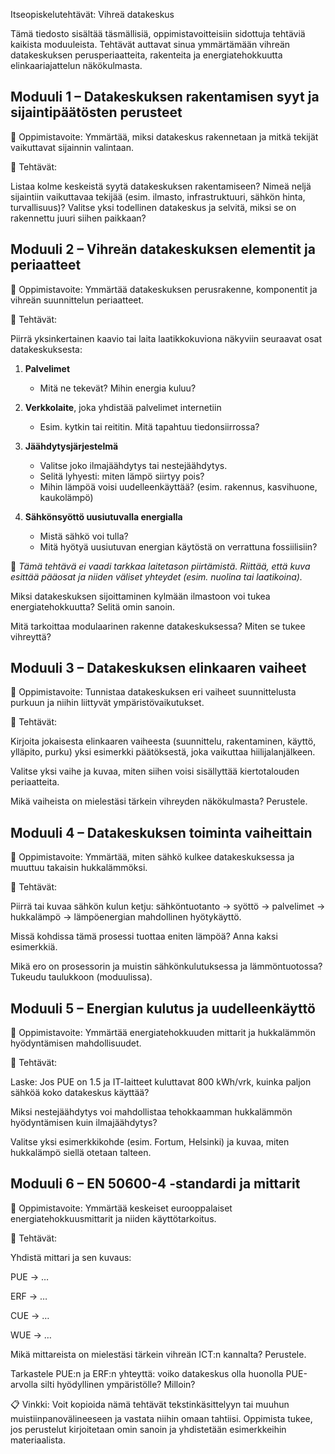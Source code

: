 Itseopiskelutehtävät: Vihreä datakeskus

Tämä tiedosto sisältää täsmällisiä, oppimistavoitteisiin sidottuja tehtäviä kaikista moduuleista. Tehtävät auttavat sinua ymmärtämään vihreän datakeskuksen perusperiaatteita, rakenteita ja energiatehokkuutta elinkaariajattelun näkökulmasta.

## **Moduuli 1 – Datakeskuksen rakentamisen syyt ja sijaintipäätösten perusteet**

🎯 Oppimistavoite: Ymmärtää, miksi datakeskus rakennetaan ja mitkä tekijät vaikuttavat sijainnin valintaan.

🧠 Tehtävät:

Listaa kolme keskeistä syytä datakeskuksen rakentamiseen?
Nimeä neljä sijaintiin vaikuttavaa tekijää (esim. ilmasto, infrastruktuuri, sähkön hinta, turvallisuus)?
Valitse yksi todellinen datakeskus ja selvitä, miksi se on rakennettu juuri siihen paikkaan?


## **Moduuli 2 – Vihreän datakeskuksen elementit ja periaatteet**


🎯 Oppimistavoite: Ymmärtää datakeskuksen perusrakenne, komponentit ja vihreän suunnittelun periaatteet.

🧠 Tehtävät:

Piirrä yksinkertainen kaavio tai laita laatikkokuviona näkyviin seuraavat osat datakeskuksesta:

1. **Palvelimet**  
   - Mitä ne tekevät? Mihin energia kuluu?

2. **Verkkolaite**, joka yhdistää palvelimet internetiin  
   - Esim. kytkin tai reititin. Mitä tapahtuu tiedonsiirrossa?

3. **Jäähdytysjärjestelmä**  
   - Valitse joko ilmajäähdytys tai nestejäähdytys.  
   - Selitä lyhyesti: miten lämpö siirtyy pois?  
   - Mihin lämpöä voisi uudelleenkäyttää? (esim. rakennus, kasvihuone, kaukolämpö)

4. **Sähkönsyöttö uusiutuvalla energialla**  
   - Mistä sähkö voi tulla?  
   - Mitä hyötyä uusiutuvan energian käytöstä on verrattuna fossiilisiin?

📌 *Tämä tehtävä ei vaadi tarkkaa laitetason piirtämistä. Riittää, että kuva esittää pääosat ja niiden väliset yhteydet (esim. nuolina tai laatikoina).*

Miksi datakeskuksen sijoittaminen kylmään ilmastoon voi tukea energiatehokkuutta? Selitä omin sanoin.

Mitä tarkoittaa modulaarinen rakenne datakeskuksessa? Miten se tukee vihreyttä?

## **Moduuli 3 – Datakeskuksen elinkaaren vaiheet**

🎯 Oppimistavoite: Tunnistaa datakeskuksen eri vaiheet suunnittelusta purkuun ja niihin liittyvät ympäristövaikutukset.

🧠 Tehtävät:

Kirjoita jokaisesta elinkaaren vaiheesta (suunnittelu, rakentaminen, käyttö, ylläpito, purku) yksi esimerkki päätöksestä, joka vaikuttaa hiilijalanjälkeen.

Valitse yksi vaihe ja kuvaa, miten siihen voisi sisällyttää kiertotalouden periaatteita.

Mikä vaiheista on mielestäsi tärkein vihreyden näkökulmasta? Perustele.

## **Moduuli 4 – Datakeskuksen toiminta vaiheittain**

🎯 Oppimistavoite: Ymmärtää, miten sähkö kulkee datakeskuksessa ja muuttuu takaisin hukkalämmöksi.

🧠 Tehtävät:

Piirrä tai kuvaa sähkön kulun ketju: sähköntuotanto → syöttö → palvelimet → hukkalämpö → lämpöenergian mahdollinen hyötykäyttö.

Missä kohdissa tämä prosessi tuottaa eniten lämpöä? Anna kaksi esimerkkiä.

Mikä ero on prosessorin ja muistin sähkönkulutuksessa ja lämmöntuotossa? Tukeudu taulukkoon (moduulissa).

## **Moduuli 5 – Energian kulutus ja uudelleenkäyttö**

🎯 Oppimistavoite: Ymmärtää energiatehokkuuden mittarit ja hukkalämmön hyödyntämisen mahdollisuudet.

🧠 Tehtävät:

Laske: Jos PUE on 1.5 ja IT-laitteet kuluttavat 800 kWh/vrk, kuinka paljon sähköä koko datakeskus käyttää?

Miksi nestejäähdytys voi mahdollistaa tehokkaamman hukkalämmön hyödyntämisen kuin ilmajäähdytys?

Valitse yksi esimerkkikohde (esim. Fortum, Helsinki) ja kuvaa, miten hukkalämpö siellä otetaan talteen.

## **Moduuli 6 – EN 50600-4 -standardi ja mittarit**

🎯 Oppimistavoite: Ymmärtää keskeiset eurooppalaiset energiatehokkuusmittarit ja niiden käyttötarkoitus.

🧠 Tehtävät:

Yhdistä mittari ja sen kuvaus:

PUE → …

ERF → …

CUE → …

WUE → …

Mikä mittareista on mielestäsi tärkein vihreän ICT:n kannalta? Perustele.

Tarkastele PUE:n ja ERF:n yhteyttä: voiko datakeskus olla huonolla PUE-arvolla silti hyödyllinen ympäristölle? Milloin?

📋 Vinkki: Voit kopioida nämä tehtävät tekstinkäsittelyyn tai muuhun muistiinpanovälineeseen ja vastata niihin omaan tahtiisi. Oppimista tukee, jos perustelut kirjoitetaan omin sanoin ja yhdistetään esimerkkeihin materiaalista.




